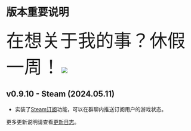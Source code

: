 # 版本重要说明


<font size=16>在想关于我的事？休假一周！</font>
![](https://s2.loli.net/2024/05/14/kqCAZHRuBSYbrws.png)

## v0.9.10 - Steam (2024.05.11)
- 实装了[Steam订阅](baito/manual#Steam订阅)功能，可以在群聊内推送订阅用户的游戏状态。

更多更新说明请查看[更新日志](baito/log)。